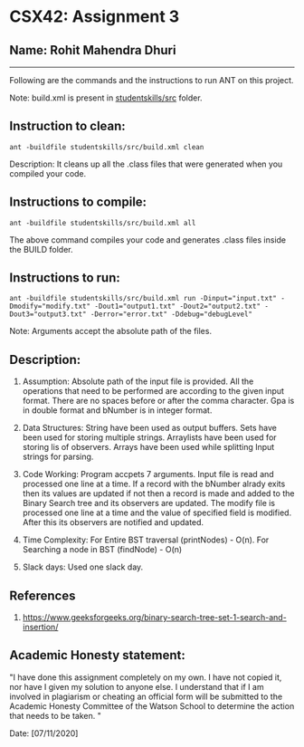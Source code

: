 # CSX42: Assignment 3
## Name: Rohit Mahendra Dhuri

-----------------------------------------------------------------------

Following are the commands and the instructions to run ANT on this project.


Note: build.xml is present in [studentskills/src](./channelpopularity/src/) folder.

## Instruction to clean:

```commandline
ant -buildfile studentskills/src/build.xml clean
```

Description: It cleans up all the .class files that were generated when you
compiled your code.

## Instructions to compile:

```commandline
ant -buildfile studentskills/src/build.xml all
```
The above command compiles your code and generates .class files inside the BUILD folder.

## Instructions to run:

```commandline
ant -buildfile studentskills/src/build.xml run -Dinput="input.txt" -Dmodify="modify.txt" -Dout1="output1.txt" -Dout2="output2.txt" -Dout3="output3.txt" -Derror="error.txt" -Ddebug="debugLevel"
```
Note: Arguments accept the absolute path of the files.

## Description:
1. Assumption: 
Absolute path of the input file is provided.
All the operations that need to be performed are according to the given input format.
There are no spaces before or after the comma character.
Gpa is in double format and bNumber is in integer format.

1. Data Structures: 
String have been used as output buffers.
Sets have been used for storing multiple strings.
Arraylists have been used for storing lis of observers.
Arrays have been used while splitting Input strings for parsing.

3. Code Working: 
Program accpets 7 arguments.
Input file is read and processed one line at a time. If a record with the bNumber alrady exits then its values are updated if not then a record is made and added to the Binary Search tree and its observers are updated.
The modify file is processed one line at a time and the value of specified field is modified. After this its observers are notified and updated.

4. Time Complexity: 
For Entire BST traversal (printNodes) - O(n). 
For Searching a node in BST (findNode) - O(n)

5. Slack days: 
Used one slack day.

## References

1. https://www.geeksforgeeks.org/binary-search-tree-set-1-search-and-insertion/

## Academic Honesty statement:

"I have done this assignment completely on my own. I have not copied
it, nor have I given my solution to anyone else. I understand that if
I am involved in plagiarism or cheating an official form will be
submitted to the Academic Honesty Committee of the Watson School to
determine the action that needs to be taken. "

Date: [07/11/2020]



